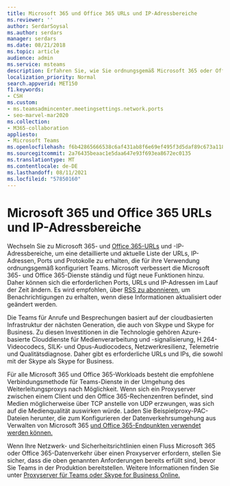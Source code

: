 ```yaml
---
title: Microsoft 365 und Office 365 URLs und IP-Adressbereiche
ms.reviewer: ''
author: SerdarSoysal
ms.author: serdars
manager: serdars
ms.date: 08/21/2018
ms.topic: article
audience: admin
ms.service: msteams
description: Erfahren Sie, wie Sie ordnungsgemäß Microsoft 365 oder Office 365 URLs und IP-Adressbereiche konfigurieren und den Weiterleitungsproxy nach Möglichkeit für Verbindungen mit dem Microsoft Teams umgehen.
localization_priority: Normal
search.appverid: MET150
f1.keywords:
- CSH
ms.custom:
- ms.teamsadmincenter.meetingsettings.network.ports
- seo-marvel-mar2020
ms.collection:
- M365-collaboration
appliesto:
- Microsoft Teams
ms.openlocfilehash: f6b42865666538c6af431ab8f6e69ef495f3d5daf89c673a118eb4a2dd429564
ms.sourcegitcommit: 2a76435beaac1e5daa647e93f693ea8672ec0135
ms.translationtype: MT
ms.contentlocale: de-DE
ms.lasthandoff: 08/11/2021
ms.locfileid: "57850160"
---
```

# <a name="microsoft-365-and-office-365-urls-and-ip-address-ranges"></a>Microsoft 365 und Office 365 URLs und IP-Adressbereiche

Wechseln Sie zu Microsoft 365- und [Office 365-URLs](/office365/enterprise/urls-and-ip-address-ranges#skype-for-business-online-and-microsoft-teams) und -IP-Adressbereiche, um eine detaillierte und aktuelle Liste der URLs, IP-Adressen, Ports und Protokolle zu erhalten, die für ihre Verwendung ordnungsgemäß konfiguriert Teams. Microsoft verbessert die Microsoft 365- und Office 365-Dienste ständig und fügt neue Funktionen hinzu. Daher können sich die erforderlichen Ports, URLs und IP-Adressen im Lauf der Zeit ändern. Es wird empfohlen, über [RSS zu abonnieren,](/office365/enterprise/urls-and-ip-address-ranges#skype-for-business-online-and-microsoft-teams) um Benachrichtigungen zu erhalten, wenn diese Informationen aktualisiert oder geändert werden.

Die Teams für Anrufe und Besprechungen basiert auf der cloudbasierten Infrastruktur der nächsten Generation, die auch von Skype und Skype for Business. Zu diesen Investitionen in die Technologie gehören Azure-basierte Clouddienste für Medienverarbeitung und -signalisierung, H.264-Videocodecs, SILK- und Opus-Audiocodecs, Netzwerkresilienz, Telemetrie und Qualitätsdiagnose. Daher gibt es erforderliche URLs und IPs, die sowohl mit der Skype als Skype for Business.

Für alle Microsoft 365 und Office 365-Workloads besteht die empfohlene Verbindungsmethode für Teams-Dienste in der Umgehung des Weiterleitungsproxys nach Möglichkeit. Wenn sich ein Proxyserver zwischen einem Client und den Office 365-Rechenzentren befindet, sind Medien möglicherweise über TCP anstelle von UDP erzwungen, was sich auf die Medienqualität auswirken würde. Laden Sie Beispielproxy-PAC-Dateien herunter, die zum Konfigurieren der Datenverkehrsumgehung aus Verwalten von Microsoft 365 [und Office 365-Endpunkten verwendet werden können.](/office365/enterprise/managing-office-365-endpoints)

Wenn Ihre Netzwerk- und Sicherheitsrichtlinien einen Fluss Microsoft 365 oder Office 365-Datenverkehr über einen Proxyserver erfordern, stellen Sie sicher, dass die oben genannten Anforderungen bereits erfüllt sind, bevor Sie Teams in der Produktion bereitstellen. Weitere Informationen finden Sie unter [Proxyserver für Teams oder Skype for Business Online.](proxy-servers-for-skype-for-business-online.md)